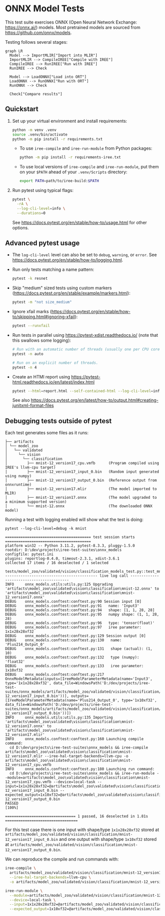# ONNX Model Tests

This test suite exercises ONNX (Open Neural Network Exchange: https://onnx.ai/)
models. Most pretrained models are sourced from https://github.com/onnx/models.

Testing follows several stages:

```mermaid
graph LR
  Model --> ImportMLIR["Import into MLIR"]
  ImportMLIR --> CompileIREE["Compile with IREE"]
  CompileIREE --> RunIREE["Run with IREE"]
  RunIREE --> Check

  Model --> LoadONNX["Load into ORT"]
  LoadONNX --> RunONNX["Run with ORT"]
  RunONNX --> Check

  Check["Compare results"]
```

## Quickstart

1. Set up your virtual environment and install requirements:

    ```bash
    python -m venv .venv
    source .venv/bin/activate
    python -m pip install -r requirements.txt
    ```

    * To use `iree-compile` and `iree-run-module` from Python packages:

        ```bash
        python -m pip install -r requirements-iree.txt
        ```

    * To use local versions of `iree-compile` and `iree-run-module`, put them on
      your `$PATH` ahead of your `.venv/Scripts` directory:

        ```bash
        export PATH=path/to/iree-build:$PATH
        ```

2. Run pytest using typical flags:

    ```bash
    pytest \
      -rA \
      --log-cli-level=info \
      --durations=0
    ```

    See https://docs.pytest.org/en/stable/how-to/usage.html for other options.

## Advanced pytest usage

* The `log-cli-level` level can also be set to `debug`, `warning`, or `error`.
  See https://docs.pytest.org/en/stable/how-to/logging.html.
* Run only tests matching a name pattern:

    ```bash
    pytest -k resnet
    ```

* Skip "medium" sized tests using custom markers
  (https://docs.pytest.org/en/stable/example/markers.html):

    ```bash
    pytest -m "not size_medium"
    ```

* Ignore xfail marks
  (https://docs.pytest.org/en/stable/how-to/skipping.html#ignoring-xfail):

    ```bash
    pytest --runxfail
    ```

* Run tests in parallel using https://pytest-xdist.readthedocs.io/
  (note that this swallows some logging):

    ```bash
    # Run with an automatic number of threads (usually one per CPU core).
    pytest -n auto

    # Run on an explicit number of threads.
    pytest -n 4
    ```

* Create an HTMl report using https://pytest-html.readthedocs.io/en/latest/index.html

    ```bash
    pytest --html=report.html --self-contained-html --log-cli-level=info
    ```

    See also
    https://docs.pytest.org/en/latest/how-to/output.html#creating-junitxml-format-files

## Debugging tests outside of pytest

Each test generates some files as it runs:

```text
├── artifacts
│ └── model_zoo
│   └── validated
│     └── vision
│       └── classification
│         ├── mnist-12_version17_cpu.vmfb      (Program compiled using IREE's llvm-cpu target)
│         ├── mnist-12_version17_input_0.bin   (Random input generated using numpy)
│         ├── mnist-12_version17_output_0.bin  (Reference output from onnxruntime)
│         ├── mnist-12_version17.mlir          (The model imported to MLIR)
│         ├── mnist-12_version17.onnx          (The model upgraded to a minimum supported version)
│         └── mnist-12.onnx                    (The downloaded ONNX model)
```

Running a test with logging enabled will show what the test is doing:

```console
pytest --log-cli-level=debug -k mnist

======================================= test session starts =======================================
platform win32 -- Python 3.11.2, pytest-8.3.3, pluggy-1.5.0
rootdir: D:\dev\projects\iree-test-suites\onnx_models
configfile: pytest.ini
plugins: reportlog-0.4.0, timeout-2.3.1, xdist-3.6.1
collected 17 items / 16 deselected / 1 selected

tests/model_zoo/validated/vision/classification_models_test.py::test_mnist
------------------------------------------ live log call ------------------------------------------
INFO     onnx_models.utils:utils.py:125 Upgrading 'artifacts\model_zoo\validated\vision\classification\mnist-12.onnx' to 'artifacts\model_zoo\validated\vision\classification\mnist-12_version17.onnx'
DEBUG    onnx_models.conftest:conftest.py:90 Session input [0]
DEBUG    onnx_models.conftest:conftest.py:91   name: 'Input3'
DEBUG    onnx_models.conftest:conftest.py:94   shape: [1, 1, 28, 28]
DEBUG    onnx_models.conftest:conftest.py:95   numpy shape: (1, 1, 28, 28)
DEBUG    onnx_models.conftest:conftest.py:96   type: 'tensor(float)'
DEBUG    onnx_models.conftest:conftest.py:97   iree parameter: 1x1x28x28xf32
DEBUG    onnx_models.conftest:conftest.py:129 Session output [0]
DEBUG    onnx_models.conftest:conftest.py:130   name: 'Plus214_Output_0'
DEBUG    onnx_models.conftest:conftest.py:131   shape (actual): (1, 10)
DEBUG    onnx_models.conftest:conftest.py:132   type (numpy): 'float32'
DEBUG    onnx_models.conftest:conftest.py:133   iree parameter: 1x10xf32
DEBUG    onnx_models.conftest:conftest.py:217 OnnxModelMetadata(inputs=[IreeModelParameterMetadata(name='Input3', type='1x1x28x28xf32', data_file=WindowsPath('D:/dev/projects/iree-test-suites/onnx_models/artifacts/model_zoo/validated/vision/classification/mnist-12_version17_input_0.bin'))], outputs=[IreeModelParameterMetadata(name='Plus214_Output_0', type='1x10xf32', data_file=WindowsPath('D:/dev/projects/iree-test-suites/onnx_models/artifacts/model_zoo/validated/vision/classification/mnist-12_version17_output_0.bin'))])
INFO     onnx_models.utils:utils.py:135 Importing 'artifacts\model_zoo\validated\vision\classification\mnist-12_version17.onnx' to 'artifacts\model_zoo\validated\vision\classification\mnist-12_version17.mlir'
INFO     onnx_models.conftest:conftest.py:160 Launching compile command:
  cd D:\dev\projects\iree-test-suites\onnx_models && iree-compile artifacts\model_zoo\validated\vision\classification\mnist-12_version17.mlir --iree-hal-target-backends=llvm-cpu -o artifacts\model_zoo\validated\vision\classification\mnist-12_version17_cpu.vmfb
INFO     onnx_models.conftest:conftest.py:180 Launching run command:
  cd D:\dev\projects\iree-test-suites\onnx_models && iree-run-module --module=artifacts\model_zoo\validated\vision\classification\mnist-12_version17_cpu.vmfb --device=local-task --input=1x1x28x28xf32=@artifacts\model_zoo\validated\vision\classification\mnist-12_version17_input_0.bin --expected_output=1x10xf32=@artifacts\model_zoo\validated\vision\classification\mnist-12_version17_output_0.bin
PASSED                                                                                       [100%]

================================ 1 passed, 16 deselected in 1.81s =================================
```

For this test case there is one input with shape/type `1x1x28x28xf32` stored at
`artifacts/model_zoo/validated/vision/classification/mnist-12_version17_input_0.bin` and one output
with shape/type `1x10xf32` stored at
`artifacts/model_zoo/validated/vision/classification/mnist-12_version17_output_0.bin`.

We can reproduce the compile and run commands with:

```bash
iree-compile \
  artifacts/model_zoo/validated/vision/classification/mnist-12_version17.mlir \
  --iree-hal-target-backends=llvm-cpu \
  -o artifacts/model_zoo/validated/vision/classification/mnist-12_version17_cpu.vmfb

iree-run-module \
  --module=artifacts/model_zoo/validated/vision/classification/mnist-12_version17_cpu.vmfb \
  --device=local-task \
  --input=1x1x28x28xf32=@artifacts/model_zoo/validated/vision/classification/mnist-12_version17_input_0.bin \
  --expected_output=1x10xf32=@artifacts/model_zoo/validated/vision/classification/mnist-12_version17_output_0.bin
```
